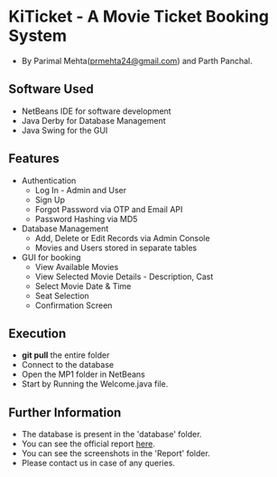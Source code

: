 # KiTicket - A Movie Ticket Booking System
* By Parimal Mehta(prmehta24@gmail.com) and Parth Panchal.
## Software Used
* NetBeans IDE for software development
* Java Derby for Database Management
* Java Swing for the GUI
## Features
* Authentication
  * Log In - Admin and User 
  * Sign Up
  * Forgot Password via OTP and Email API
  * Password Hashing via MD5
* Database Management
  * Add, Delete or Edit Records via Admin Console
  * Movies and Users stored in separate tables
* GUI for booking
  * View Available Movies
  * View Selected Movie Details - Description, Cast
  * Select Movie Date & Time
  * Seat Selection
  * Confirmation Screen
## Execution
* __git pull__ the entire folder
* Connect to the database
* Open the MP1 folder in NetBeans
* Start by Running the Welcome.java file.
## Further Information
* The database is present in the 'database' folder.
* You can see the official report [here](https://drive.google.com/open?id=16pYTVHOssDKzoUV5okhUeCSlk2PgRnFK).
* You can see the screenshots in the 'Report' folder.
* Please contact us in case of any queries.


